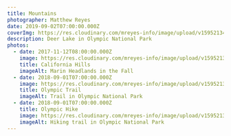 ```yaml
---
title: Mountains
photographer: Matthew Reyes
date: 2019-09-02T07:00:00.000Z
coverImg: https://res.cloudinary.com/mreyes-info/image/upload/v1595213489/Mountains/Olympic_Lake.jpg
description: Deer Lake in Olympic National Park
photos:
  - date: 2017-11-12T08:00:00.000Z
    image: https://res.cloudinary.com/mreyes-info/image/upload/v1595213485/Mountains/California_Hills.jpg
    title: California Hills
    imageAlt: Marin Headlands in the Fall
  - date: 2018-09-01T07:00:00.000Z
    image: https://res.cloudinary.com/mreyes-info/image/upload/v1595213491/Mountains/Olympic_Trail.jpg
    title: Olympic Trail
    imageAlt: Trail in Olympic National Park
  - date: 2018-09-01T07:00:00.000Z
    title: Olympic Hike
    image: https://res.cloudinary.com/mreyes-info/image/upload/v1595213489/Mountains/Olympic_Hike.jpg
    imageAlt: Hiking trail in Olympic National Park
---
```

